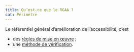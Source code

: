 ```yaml
---
title: Qu’est-ce que le RGAA ?
cat: Périmètre
---
```


Le référentiel général d’amélioration de l’accessibilité, c’est

- des [règles de mise en œuvre](/obligations/) ;
- une [méthode de vérification](/methode/introduction/).
